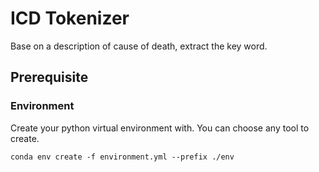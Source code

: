 # ICD Tokenizer

Base on a description of cause of death, extract the key word.

## Prerequisite

### Environment

Create your python virtual environment with. You can choose any tool to create.

```shell
conda env create -f environment.yml --prefix ./env
```

